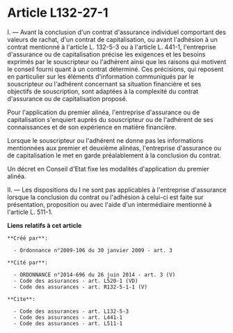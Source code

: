 # Article L132-27-1

I. ― Avant la conclusion d'un contrat d'assurance individuel comportant des valeurs de rachat, d'un contrat de
capitalisation, ou avant l'adhésion à un contrat mentionné à l'article L. 132-5-3 ou à l'article L. 441-1, l'entreprise
d'assurance ou de capitalisation précise les exigences et les besoins exprimés par le souscripteur ou l'adhérent ainsi que
les raisons qui motivent le conseil fourni quant à un contrat déterminé. Ces précisions, qui reposent en particulier sur les
éléments d'information communiqués par le souscripteur ou l'adhérent concernant sa situation financière et ses objectifs de
souscription, sont adaptées à la complexité du contrat d'assurance ou de capitalisation proposé. 

Pour l'application du premier alinéa, l'entreprise d'assurance ou de capitalisation s'enquiert auprès du souscripteur ou de
l'adhérent de ses connaissances et de son expérience en matière financière. 

Lorsque le souscripteur ou l'adhérent ne donne pas les informations mentionnées aux premier et deuxième alinéas, l'entreprise
d'assurance ou de capitalisation le met en garde préalablement à la conclusion du contrat. 

Un décret en Conseil d'Etat fixe les modalités d'application du premier alinéa. 

II. ― Les dispositions du I ne sont pas applicables à l'entreprise d'assurance lorsque la conclusion du contrat ou l'adhésion
à celui-ci est faite sur présentation, proposition ou avec l'aide d'un intermédiaire mentionné à l'article L. 511-1.

**Liens relatifs à cet article**

	**Créé par**:

	  - Ordonnance n°2009-106 du 30 janvier 2009 - art. 3

	**Cité par**:

	  - ORDONNANCE n°2014-696 du 26 juin 2014 - art. 3 (V)
	  - Code des assurances - art. L520-1 (VD)
	  - Code des assurances - art. R132-5-1-1 (V)

	**Cite**:

	  - Code des assurances - art. L132-5-3
	  - Code des assurances - art. L441-1
	  - Code des assurances - art. L511-1
